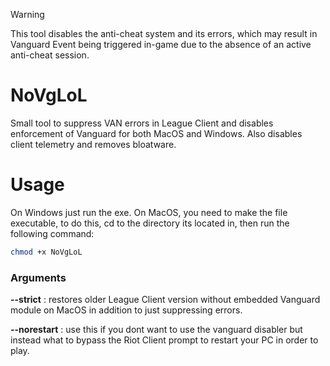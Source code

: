 > [!Warning]
> This tool disables the anti-cheat system and its errors, which may result in Vanguard Event being triggered in-game due to the absence of an active anti-cheat session.

# NoVgLoL
Small tool to suppress VAN errors in League Client and disables enforcement of Vanguard for both MacOS and Windows. Also disables client telemetry and removes bloatware.

# Usage
On Windows just run the exe. On MacOS, you need to make the file executable, to do this, cd to the directory its located in, then run the following command:
```bash
chmod +x NoVgLoL
```
### Arguments
**--strict** : restores older League Client version without embedded Vanguard module on MacOS in addition to just suppressing errors.

**--norestart** : use this if you dont want to use the vanguard disabler but instead what to bypass the Riot Client prompt to restart your PC in order to play.
